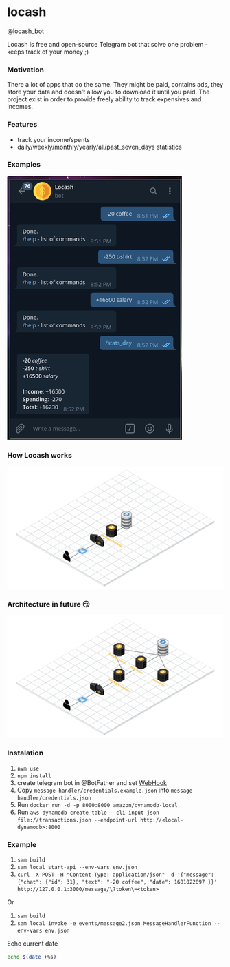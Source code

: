 # locash

@locash_bot

Locash is free and open-source Telegram bot that solve one problem - keeps track of your money ;)

### Motivation

There a lot of apps that do the same. They might be paid, contains ads, they store your data and doesn't allow you to download  it until you paid. The project exist in order to provide freely ability to track expensives and incomes.


### Features
- track your income/spents
- daily/weekly/monthly/yearly/all/past_seven_days statistics


### Examples

![Example](https://github.com/GABAnich/locash/blob/master/img/example.png)


### How Locash works

![Architecture](https://github.com/GABAnich/locash/blob/master/img/locash-aws-new.png)


### Architecture in future :smirk:

![ArchitectureFuture](https://github.com/GABAnich/locash/blob/master/img/locash-aws-future-new.png)


### Instalation

1. `nvm use`
2. `npm install`
3. create telegram bot in @BotFather and set [WebHook](https://core.telegram.org/bots/api#setwebhook)
4. Copy `message-handler/credentials.example.json` into `message-handler/credentials.json`
5. Run `docker run -d -p 8000:8000 amazon/dynamodb-local`
6. Run `aws dynamodb create-table --cli-input-json file://transactions.json --endpoint-url http://<local-dynamodb>:8000`


### Example

1. `sam build`
2. `sam local start-api --env-vars env.json`
3. `curl -X POST -H "Content-Type: application/json" -d '{"message":{"chat": {"id": 31}, "text": "-20 coffee", "date": 1601022097 }}' http://127.0.0.1:3000/message/\?token\=<token>`

Or

1. `sam build`
2. `sam local invoke -e events/message2.json MessageHandlerFunction --env-vars env.json`

Echo current date

```bash
echo $(date +%s)
```

